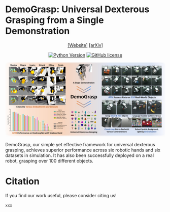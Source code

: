 # DemoGrasp: Universal Dexterous Grasping from a Single Demonstration

<div align="center">

[[Website]](xxx)
[[arXiv]](xxx)

[![Python Version](https://img.shields.io/badge/Python-3.10-blue.svg)]()
[![GitHub license](https://img.shields.io/badge/MIT-blue)]()

![](docs/images/overview.png)

</div>

DemoGrasp, our simple yet effective framework for universal dexterous grasping, achieves superior performance across six robotic hands and six datasets in simulation. It has also been successfully deployed on a real robot, grasping over 100 different objects.


# Citation
If you find our work useful, please consider citing us!
```
xxx
```
